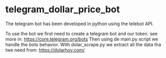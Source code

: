# telegram_dollar_price_bot

The telegram bot has been developed in python using the telebot API.

To use the bot we first need to create a telegram bot and our token. see more in: https://core.telegram.org/bots
Then using de main.py script we handle the bots behavior. With dolar_scrape.py we extract all the data tha twe need from: https://dolarhoy.com/
